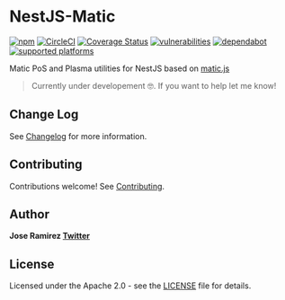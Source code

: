 NestJS-Matic
=============

[![npm](https://img.shields.io/npm/v/nestjs-matic)](https://www.npmjs.com/package/nestjs-matic)
[![CircleCI](https://circleci.com/gh/jarcodallo/nestjs-matic/tree/main.svg?style=svg)](https://circleci.com/gh/jarcodallo/nestjs-matic/tree/main)
[![Coverage Status](https://coveralls.io/repos/github/jarcodallo/nestjs-matic/badge.svg?branch=main)](https://coveralls.io/github/jarcodallo/nestjs-matic?branch=main)
[![vulnerabilities](https://img.shields.io/snyk/vulnerabilities/npm/nestjs-matic)](https://snyk.io/test/github/jarcodallo/nestjs-matic)
[![dependabot](https://badgen.net/dependabot/jarcodallo/nestjs-matic/?icon=dependabot)](https://badgen.net/dependabot/jarcodallo/nestjs-matic/?icon=dependabot)
[![supported platforms](https://img.shields.io/badge/platforms-Express%20%26%20Fastify-green)](https://img.shields.io/badge/platforms-Express%20%26%20Fastify-green)

Matic PoS and Plasma utilities for NestJS based on [matic.js](https://github.com/maticnetwork/matic.js/)

> Currently under developement 🤓. If you want to help let me know!

## Change Log

See [Changelog](CHANGELOG.md) for more information.

## Contributing

Contributions welcome! See [Contributing](CONTRIBUTING.md).

## Author

**Jose Ramirez [Twitter](https://twitter.com/jarcodallo)**

## License

Licensed under the Apache 2.0 - see the [LICENSE](LICENSE) file for details.
